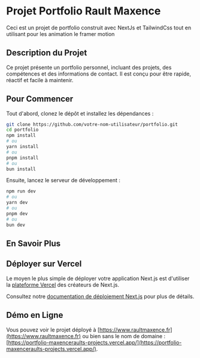 # Projet Portfolio Rault Maxence

Ceci est un projet de portfolio construit avec NextJs et TailwindCss tout en utilisant pour les animation le framer motion

## Description du Projet

Ce projet présente un portfolio personnel, incluant des projets, des compétences et des informations de contact. Il est conçu pour être rapide, réactif et facile à maintenir.

## Pour Commencer

Tout d'abord, clonez le dépôt et installez les dépendances :

```bash
git clone https://github.com/votre-nom-utilisateur/portfolio.git
cd portfolio
npm install
# ou
yarn install
# ou
pnpm install
# ou
bun install
```

Ensuite, lancez le serveur de développement :

```bash
npm run dev
# ou
yarn dev
# ou
pnpm dev
# ou
bun dev
```


## En Savoir Plus



## Déployer sur Vercel

Le moyen le plus simple de déployer votre application Next.js est d'utiliser la [plateforme Vercel](https://vercel.com/new?utm_medium=default-template&filter=next.js&utm_source=create-next-app&utm_campaign=create-next-app-readme) des créateurs de Next.js.

Consultez notre [documentation de déploiement Next.js](https://nextjs.org/docs/app/building-your-application/deploying) pour plus de détails.

## Démo en Ligne

Vous pouvez voir le projet déployé à [https://www.raultmaxence.fr](https://www.raultmaxence.fr) ou bien sans le nom de domaine : [https://portfolio-maxenceraults-projects.vercel.app/](https://portfolio-maxenceraults-projects.vercel.app/).
